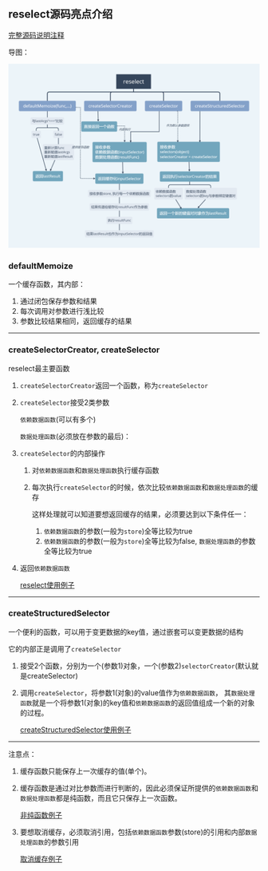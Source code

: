 ## reselect源码亮点介绍

[完整源码说明注释](https://github.com/stonehank/sourcecode-analysis/blob/master/source-code.reselect/README.md)

导图：

![](./img/reselect.png)

### defaultMemoize

一个缓存函数，其内部：
1. 通过闭包保存参数和结果
2. 每次调用对参数进行浅比较
3. 参数比较结果相同，返回缓存的结果

--------
### createSelectorCreator, createSelector

reselect最主要函数
1. `createSelectorCreator`返回一个函数，称为`createSelector`
 
2. `createSelector`接受2类参数

    `依赖数据函数`(可以有多个)
    
    `数据处理函数`(必须放在参数的最后)：
    
3. `createSelector`的内部操作
    1. 对`依赖数据函数`和`数据处理函数`执行缓存函数
    2. 每次执行`createSelector`的时候，依次比较`依赖数据函数`和`数据处理函数`的缓存
    
       这样处理就可以知道要想返回缓存的结果，必须要达到以下条件任一：
       1. `依赖数据函数`的参数(一般为`store`)全等比较为true
       2. `依赖数据函数`的参数(一般为`store`)全等比较为false, `数据处理函数`的参数全等比较为true

4. 返回`依赖数据函数`

    [reselect使用例子](https://codesandbox.io/s/jlpozpjprw)

-------------

### createStructuredSelector

一个便利的函数，可以用于变更数据的key值，通过嵌套可以变更数据的结构

它的内部正是调用了`createSelector`

1. 接受2个函数，分别为一个(参数1)对象，一个(参数2)`selectorCreator`(默认就是createSelector)

2. 调用`createSelector`，将参数1(对象)的value值作为`依赖数据函数`，
其`数据处理函数`就是一个将参数1(对象)的key值和`依赖数据函数`的返回值组成一个新的对象的过程。

    [createStructuredSelector使用例子](https://codesandbox.io/s/53kvl30564)


--------
注意点：

1. 缓存函数只能保存上一次缓存的值(单个)。

2. 缓存函数是通过对比参数而进行判断的，因此必须保证所提供的`依赖数据函数`和`数据处理函数`都是纯函数，而且它只保存上一次函数。

    [非纯函数例子](https://codesandbox.io/s/n6y126v2p)
    
3. 要想取消缓存，必须取消引用，包括`依赖数据函数`参数(store)的引用和内部`数据处理函数`的参数引用

    [取消缓存例子](https://codesandbox.io/s/lx1kq3lj39)
